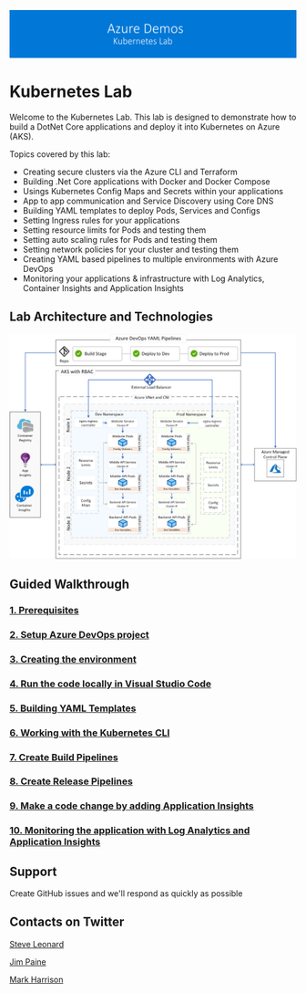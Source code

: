 ![banner](/Documentation/images/banner-lab.png)

# Kubernetes Lab

Welcome to the Kubernetes Lab. This lab is designed to demonstrate how to build a DotNet Core applications and deploy it into Kubernetes on Azure (AKS). 

Topics covered by this lab: 

- Creating secure clusters via the Azure CLI and Terraform
- Building .Net Core applications with Docker and Docker Compose
- Usings Kubernetes Config Maps and Secrets within your applications
- App to app communication and Service Discovery using Core DNS
- Building YAML templates to deploy Pods, Services and Configs
- Setting Ingress rules for your applications
- Setting resource limits for Pods and testing them
- Setting auto scaling rules for Pods and testing them
- Setting network policies for your cluster and testing them
- Creating YAML based pipelines to multiple environments with Azure DevOps
- Monitoring your applications & infrastructure with Log Analytics, Container Insights and Application Insights

## Lab Architecture and Technologies 

![Architecture](/Documentation/images/architecture.png)


## Guided Walkthrough

### [1. Prerequisites](Documentation/Prerequisites)

### [2. Setup Azure DevOps project](Documentation/DevOpsSetup)

### [3. Creating the environment](Documentation/CreateEnvironment)

### [4. Run the code locally in Visual Studio Code](Documentation/LookingIntoTheCode)

### [5. Building YAML Templates](Documentation/BuildingYAMLTemplates)

### [6. Working with the Kubernetes CLI](Documentation/WorkingWithTheKubernetesCLI)

### [7. Create Build Pipelines](Documentation/BuildPipelines)

### [8. Create Release Pipelines](Documentation/ReleasePipelines)

### [9. Make a code change by adding Application Insights](Documentation/AddApplicationInsights)

### [10. Monitoring the application with Log Analytics and Application Insights](Documentation/Monitoring)


## Support

Create GitHub issues and we'll respond as quickly as possible


## Contacts on Twitter 

[Steve Leonard](https://twitter.com/Steve_Leonard)

[Jim Paine](https://twitter.com/jimpaine_io)

[Mark Harrison](https://twitter.com/mrharrison)